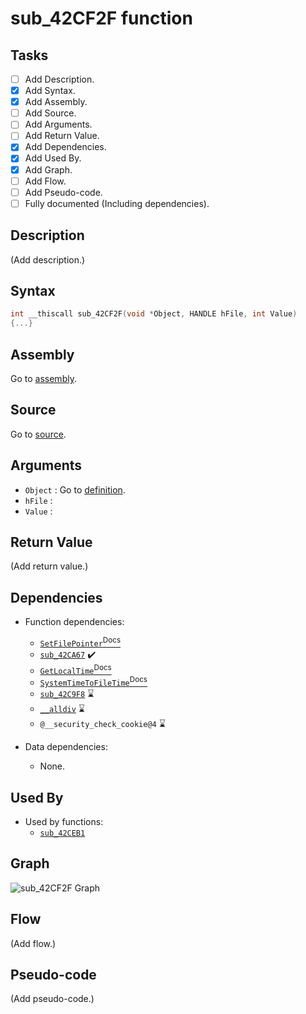 # sub_42CF2F function

## Tasks

- [ ] Add Description.
- [X] Add Syntax.
- [X] Add Assembly.
- [ ] Add Source.
- [ ] Add Arguments.
- [ ] Add Return Value.
- [X] Add Dependencies.
- [X] Add Used By.
- [X] Add Graph.
- [ ] Add Flow.
- [ ] Add Pseudo-code.
- [ ] Fully documented (Including dependencies).

## Description

(Add description.)

## Syntax

```c
int __thiscall sub_42CF2F(void *Object, HANDLE hFile, int Value)
{...}
```

## Assembly

Go to [assembly](../asm/sub_42CF2F.asm).

## Source

Go to [source](../cc/sub_42CF2F.cc).

## Arguments

* `Object` : Go to [definition](../struct/struct_42CF2F_1.md).
* `hFile` : 
* `Value` : 

## Return Value

(Add return value.)

## Dependencies

* Function dependencies:
  * [`SetFilePointer`<sup>Docs</sup>](https://docs.microsoft.com/en-us/windows/win32/api/fileapi/nf-fileapi-setfilepointer)
  * [`sub_42CA67`](sub_42CA67.md) ✔️
  * [`GetLocalTime`<sup>Docs</sup>](https://docs.microsoft.com/en-us/windows/win32/api/sysinfoapi/nf-sysinfoapi-getlocaltime)
  * [`SystemTimeToFileTime`<sup>Docs</sup>](https://docs.microsoft.com/en-us/windows/win32/api/timezoneapi/nf-timezoneapi-systemtimetofiletime)
  * [`sub_42C9F8`](sub_42C9F8.md) ⌛
  * [`__alldiv`](__alldiv.md) ⌛
  * `@__security_check_cookie@4` ⌛


* Data dependencies:
  * None.

## Used By

* Used by functions:
  * [`sub_42CEB1`](../md/sub_42CEB1.md)

## Graph

![sub_42CF2F Graph](../svg/sub_42CF2F.svg "sub_42CF2F Graph")

## Flow

(Add flow.)

## Pseudo-code

(Add pseudo-code.)
